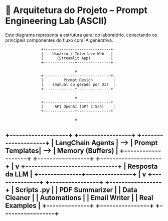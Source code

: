 # 🧠 Arquitetura do Projeto – Prompt Engineering Lab (ASCII)

Este diagrama representa a estrutura geral do laboratório, conectando os principais componentes do fluxo com IA generativa.

                    +------------------------------+
                    |    Usuário / Interface Web   |
                    |      (Streamlit App)         |
                    +--------------+---------------+
                                   |
                                   v
                    +------------------------------+
                    |         Prompt Design         |
                    |    (manual ou gerado por UI)  |
                    +--------------+---------------+
                                   |
                                   v
                    +------------------------------+
                    |     API OpenAI (GPT 3.5/4)    |
                    +--------------+---------------+
                                   |
                                   v
  +-------------------+     +-----------------+     +--------------------+
  | LangChain Agents  | --> | Prompt Templates| --> | Memory (Buffers)   |
  +-------------------+     +-----------------+     +--------------------+
                                   |
                                   v
                    +------------------------------+
                    |      Resposta da LLM         |
                    +--------------+---------------+
                                   |
                                   v
    +--------------+    +----------------+    +-----------------+
    | Scripts .py  |    | PDF Summarizer |    | Data Cleaner    |
    | Automations  |    | Email Writer   |    | Real Examples   |
    +--------------+    +----------------+    +-----------------+
---

